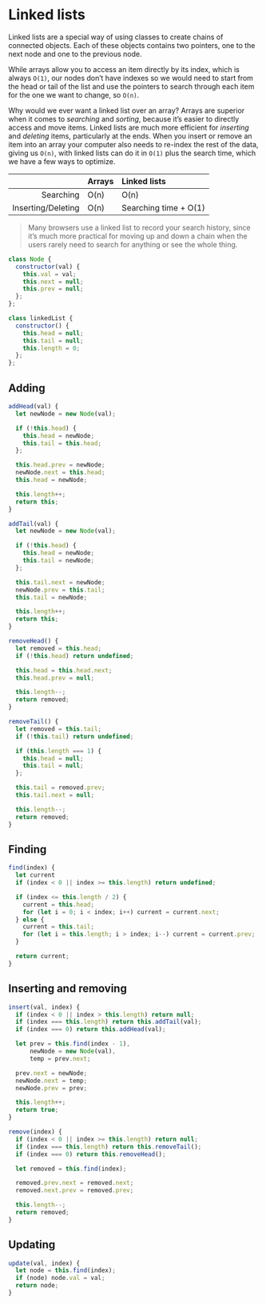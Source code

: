 # Linked lists

Linked lists are a special way of using classes to create chains of connected objects. Each of these objects contains two pointers, one to the next node and one to the previous node.

While arrays allow you to access an item directly by its index, which is always `O(1)`, our nodes don’t have indexes so we would need to start from the head or tail of the list and use the pointers to search through each item for the one we want to change, so `O(n)`.

Why would we ever want a linked list over an array? Arrays are superior when it comes to _searching_ and _sorting_, because it’s easier to directly access and move items. Linked lists are much more efficient for _inserting_ and _deleting_ items, particularly at the ends. When you insert or remove an item into an array your computer also needs to re-index the rest of the data, giving us `O(n)`, with linked lists can do it in `O(1)` plus the search time, which we have a few ways to optimize.

|                    | Arrays | Linked lists          |
| -----------------: | :----- | :-------------------- |
|          Searching | O(n)   | O(n)                  |
| Inserting/Deleting | O(n)   | Searching time + O(1) |

> Many browsers use a linked list to record your search history, since it’s much more practical for moving up and down a chain when the users rarely need to search for anything or see the whole thing.

```js
class Node {
  constructor(val) {
    this.val = val;
    this.next = null;
    this.prev = null;
  };
};

class linkedList {
  constructor() {
    this.head = null;
    this.tail = null;
    this.length = 0;
  };
};
```

## Adding

```js
addHead(val) {
  let newNode = new Node(val);

  if (!this.head) {
    this.head = newNode;
    this.tail = this.head;
  };

  this.head.prev = newNode;
  newNode.next = this.head;
  this.head = newNode;

  this.length++;
  return this;
}

addTail(val) {
  let newNode = new Node(val);

  if (!this.head) {
    this.head = newNode;
    this.tail = newNode;
  };

  this.tail.next = newNode;
  newNode.prev = this.tail;
  this.tail = newNode;

  this.length++;
  return this;
}

removeHead() {
  let removed = this.head;
  if (!this.head) return undefined;

  this.head = this.head.next;
  this.head.prev = null;

  this.length--;
  return removed;
}

removeTail() {
  let removed = this.tail;
  if (!this.tail) return undefined;

  if (this.length === 1) {
    this.head = null;
    this.tail = null;
  };

  this.tail = removed.prev;
  this.tail.next = null;

  this.length--;
  return removed;
}
```

## Finding

```js
find(index) {
  let current
  if (index < 0 || index >= this.length) return undefined;

  if (index <= this.length / 2) {
    current = this.head;
    for (let i = 0; i < index; i++) current = current.next;
  } else {
    current = this.tail;
    for (let i = this.length; i > index; i--) current = current.prev;
  }

  return current;
}
```

## Inserting and removing

```js
insert(val, index) {
  if (index < 0 || index > this.length) return null;
  if (index === this.length) return this.addTail(val);
  if (index === 0) return this.addHead(val);

  let prev = this.find(index - 1),
      newNode = new Node(val),
      temp = prev.next;

  prev.next = newNode;
  newNode.next = temp;
  newNode.prev = prev;

  this.length++;
  return true;
}

remove(index) {
  if (index < 0 || index >= this.length) return null;
  if (index === this.length) return this.removeTail();
  if (index === 0) return this.removeHead();

  let removed = this.find(index);

  removed.prev.next = removed.next;
  removed.next.prev = removed.prev;

  this.length--;
  return removed;
}
```

## Updating

```js
update(val, index) {
  let node = this.find(index);
  if (node) node.val = val;
  return node;
}
```